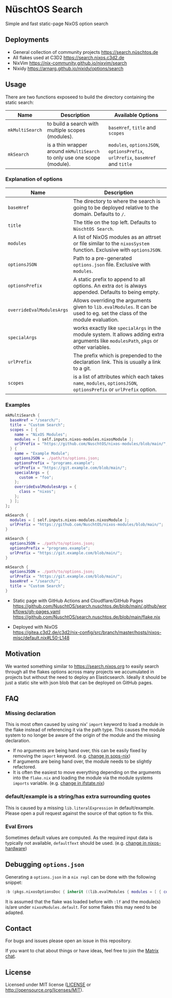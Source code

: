 # NüschtOS Search

Simple and fast static-page NixOS option search

## Deployments

- General collection of community projects <https://search.nüschtos.de>
- All flakes used at C3D2 <https://search.nixos.c3d2.de>
- NixVim <https://nix-community.github.io/nixvim/search>
- Nixidy <https://arnarg.github.io/nixidy/options/search>

## Usage

There are two functions exposeed to build the directory containing the static search:

| Name | Description | Available Options |
|---|---|---|
| `mkMultiSearch` | to build a search with multiple scopes (modules). | `baseHref`, `title` and `scopes` |
| `mkSearch` | is a thin wrapper around `mkMultiSearch` to only use one scope (module). | `modules`, `optionsJSON`, `optionsPrefix`, `urlPrefix`, `baseHref` and `title` |

### Explanation of options

| Name | Description |
|---|---|
| `baseHref` | The directory to where the search is going to be deployed relative to the domain. Defaults to `/`. |
| `title` | The title on the top left. Defaults to `NüschtOS Search`. |
| `modules` | A list of NixOS modules as an attrset or file similar to the `nixosSystem` function. Exclusive with `optionsJSON`. |
| `optionsJSON` | Path to a pre-generated `options.json` file. Exclusive with `modules`. |
| `optionsPrefix` | A static prefix to append to all options. An extra `dot` is always appended. Defaults to being empty. |
| `overrideEvalModulesArgs` | Allows overriding the arguments given to `lib.evalModules`. It can be used to eg. set the class of the module evaluation. |
| `specialArgs` | works exactly like `specialArgs` in the module system. It allows adding extra arguments like `modulesPath`, `pkgs` or other variables. |
| `urlPrefix` | The prefix which is prepended to the declaration link. This is usually a link to a git. |
| `scopes` | is a list of attributes which each takes `name`, `modules`, `optionsJSON`, `optionsPrefix` or `urlPrefix` option. |

### Examples

```nix
mkMultiSearch {
  baseHref = "/search/";
  title = "Custom Search";
  scopes = [ {
    name = "NixOS Modules";
    modules = [ self.inputs.nixos-modules.nixosModule ];
    urlPrefix = "https://github.com/NuschtOS/nixos-modules/blob/main/";
  } {
    name = "Example Module";
    optionsJSON = ./path/to/options.json;
    optionsPrefix = "programs.example";
    urlPrefix = "https://git.example.com/blob/main/";
    specialArgs = {
      custom = "foo";
    };
    overrideEvalModulesArgs = {
      class = "nixos";
    };
  } ];
};
```

```nix
mkSearch {
  modules = [ self.inputs.nixos-modules.nixosModule ];
  urlPrefix = "https://github.com/NuschtOS/nixos-modules/blob/main/";
}
```

```nix
mkSearch {
  optionsJSON = ./path/to/options.json;
  optionsPrefix = "programs.example";
  urlPrefix = "https://git.example.com/blob/main/";
}
```

```nix
mkSearch {
  optionsJSON = ./path/to/options.json;
  urlPrefix = "https://git.example.com/blob/main/";
  baseHref = "/search/";
  title = "Custom Search";
}
```

- Static page with GitHub Actions and Cloudflare/GitHub Pages <br/>
  <https://github.com/NuschtOS/search.nuschtos.de/blob/main/.github/workflows/gh-pages.yaml> <br/>
  <https://github.com/NuschtOS/search.nuschtos.de/blob/main/flake.nix>

- Deployed with NixOS <br/>
  <https://gitea.c3d2.de/c3d2/nix-config/src/branch/master/hosts/nixos-misc/default.nix#L50-L148>

## Motivation

We wanted something similar to https://search.nixos.org to easily search through all the flakes options across many projects we accumulated in projects
but without the need to deploy an Elasticsearch. Ideally it should be just a static site with json blob that can be deployed on GitHub pages.

## FAQ

### Missing declaration

This is most often caused by using nix' `import` keyword to load a module in the flake instead of referencing it via the path type.
This causes the module system to no longer be aware of the origin of the module and the missing declaration.

- If no arguments are being hand over, this can be easily fixed by removing the `import` keyword. (e.g. [change in sops-nix](https://github.com/Mic92/sops-nix/pull/645))
- If arguments are being hand over, the module needs to be slightly refactored.
- It is often the easiest to move everything depending on the arguments into the `flake.nix` and loading the module via the module systems `imports` variable. (e.g. [change in ifstate.nix](https://codeberg.org/m4rc3l/ifstate.nix/pulls/9))

### default/example is a string/has extra surrounding quotes

This is caused by a missing `lib.literalExpression` in default/example. Please open a pull request against the source of that option to fix this.

### Eval Errors

Sometimes default values are computed. As the required input data is typically not available, `defaultText` should be used. (e.g. [change in nixos-hardware](https://github.com/NixOS/nixos-hardware/pull/1343))

## Debugging `options.json`

Generating a `options.json` in a `nix repl` can be done with the following snippet:

```nix
:b (pkgs.nixosOptionsDoc { inherit ((lib.evalModules { modules = [ { config._module.check = false; } outputs.nixosModules.default ]; })) options; warningsAreErrors = false; }).optionsJSON
```

It is assumed that the flake was loaded before with `:lf` and the module(s) is/are under `nixosModules.default`. For some flakes this may need to be adapted.

## Contact

For bugs and issues please open an issue in this repository.

If you want to chat about things or have ideas, feel free to join the [Matrix chat](https://matrix.to/#/#nuschtos:c3d2.de).

## License

Licensed under MIT license ([LICENSE](LICENSE) or <http://opensource.org/licenses/MIT>).

